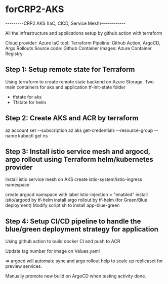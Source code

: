 # forCRP2-AKS
 ---------CRP2 AKS (IaC, CICD, Service Mesh)------------

All the infrastructure and applications setup by github action with terraform

Cloud provider: Azure
IaC tool: Terraform
Pipeline: Github Action, ArgoCD, Argo Rollouts
Source code: Github
Container images: Azure Container Registry 

## Step 1: Setup remote state for Terraform
Using terraform to create remote state backend on Azure Storage. Two main containers for aks and application
tf-init-state folder
- tfstate for aks
- Tfstate for helm

## Step 2: Create AKS and ACR by terraform

az account set --subscription az aks get-credentials --resource-group --name kubectl get ns


## Step 3: Install istio service mesh and argocd, argo rollout using Terraform helm/kubernetes provider
 

Install istio service mesh on AKS
create istio-system/istio-ingress namespace 

create argocd namspace with label istio-injection = "enabled"
install istio/argocd by tf-helm
install argo rollout by tf-helm (for Green/Blue deployment)
Modify script sh to install app-blue-green




## Step 4: Setup CI/CD pipeline to handle the blue/green deployment strategy for application

Using github action to build docker CI and push to ACR

Update tag number for image on Values.yaml 

=> argocd will automate sync and argo rollout help to scale up replicaset for preview services.

Manually promote new build on ArgoCD when testing activity done. 












 
